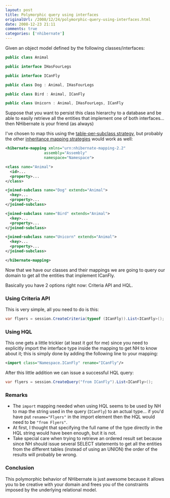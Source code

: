 ```yaml
---
layout: post
title: Polymorphic query using interfaces
originalUrl: /2008/12/24/polymorphic-query-using-interfaces.html
date: 2008-12-23 21:11
comments: true
categories: ['nhibernate']
---
```


Given an object model defined by the following classes/interfaces:
``` cs
public class Animal

public interface IHasFourLegs

public interface ICanFly

public class Dog : Animal, IHasFourLegs

public class Bird : Animal, ICanFly

public class Unicorn : Animal, IHasFourLegs, ICanFly
```

Suppose that you want to persist this class hierarchy to a database and be able to easily retrieve all the entities that implement one of both interfaces... then NHibernate is your friend (as always)

I've chosen to map this using the [table-per-subclass strategy](http://www.nhforge.org/doc/nh/en/index.html#inheritance-tablepersubclass"), but probably the other [inheritance mapping strategies](http://www.nhforge.org/doc/nh/en/index.html#inheritance-strategies) would work as well:
``` xml
<hibernate-mapping xmlns="urn:nhibernate-mapping-2.2"
                 assembly="Assembly"
                 namespace="Namespace">

<class name="Animal">
  <id>...
  <property>...
</class>

<joined-subclass name="Dog" extends="Animal">
  <key>...
  <property>...
</joined-subclass>

<joined-subclass name="Bird" extends="Animal">
  <key>...
  <property>...
</joined-subclass>

<joined-subclass name="Unicorn" extends="Animal">
  <key>...
  <property>...
</joined-subclass>

</hibernate-mapping>
```

Now that we have our classes and their mappings we are going to query our domain to get all the entities that implement ICanFly.

Basically you have 2 options right now: Criteria API and HQL.


### Using Criteria API

This is very simple, all you need to do is this:
``` cs
var flyers = session.CreateCriteria(typeof (ICanFly)).List<ICanFly>();
```


### Using HQL

This one gets a little trickier (at least it got for me) since you need to explicitly import the interface type inside the mapping to get NH to know about it; this is simply done by adding the following line to your mapping:
``` xml
<import class="Namespace.ICanFly" rename="ICanFly"/>
```

After this little addition we can issue a successful HQL query:
``` cs
var flyers = session.CreateQuery("from ICanFly").List<ICanFly>();
```


### Remarks

* The `import` mapping needed when using HQL seems to be used by NH to map the string used in the query (`ICanFly`) to an actual type... if you'd have put `rename="Flyers"` in the import element then the HQL would need to be `"from Flyers"`.
* At first, I thought that specifying the full name of the type directly in the HQL string would have been enough, but it is not.
* Take special care when trying to retrieve an ordered result set because since NH should issue several SELECT statements to get all the entities from the different tables (instead of using an UNION) the order of the results will probably be wrong.


### Conclusion

This polymorphic behavior of NHibernate is just awesome because it allows you to be creative with your domain and frees you of the constraints imposed by the underlying relational model.

